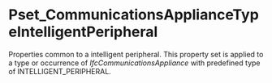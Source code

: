 # Pset_CommunicationsApplianceTypeIntelligentPeripheral

Properties common to a intelligent peripheral. This property set is applied to a type or occurrence of _IfcCommunicationsAppliance_ with predefined type of INTELLIGENT_PERIPHERAL.<!-- end of definition -->

